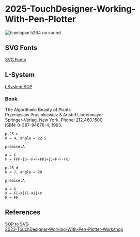 # 2025-TouchDesigner-Working-With-Pen-Plotter

![timelapse h264 no sound](https://github.com/user-attachments/assets/300696c6-2814-4f14-a73e-649a5ca7381c)


## SVG Fonts
[SVG Fonts](https://gitlab.com/oskay/svg-fonts)

## L-System
[LSystem SOP](https://docs.derivative.ca/LSystem_SOP)

### Book
The Algorithmic Beauty of Plants    
Przemyslaw Prusinkiewicz & Aristid Lindenmayer    
Springer-Verlag, New York, Phone: 212.460.1500    
ISBN: 0-387-94676-4, 1996.    

```
p.25 c
n = 4, angle = 22.5

premise:A

A = F
F = FFF-[J--F+F+FK]+[J+F-F-FK]
```

```
p.25 d
n = 7, angle = 20

premise:A

A = X
X = F[+X]F[-XJ]+X
F = FF
```

## References
[SOP to SVG](https://github.com/raganmd/touchdesigner-sop-to-svg)    
[2023-TouchDesigner-Working-With-Pen-Plotter-Workshop](https://github.com/gwangyu-lee/2023-TouchDesigner-Working-With-Pen-Plotter-Workshop?tab=readme-ov-file)
